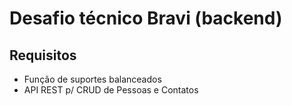 # Desafio técnico Bravi (backend)

## Requisitos

-   Função de suportes balanceados
-   API REST p/ CRUD de Pessoas e Contatos
